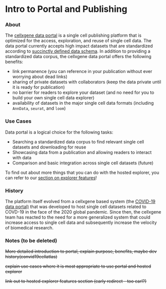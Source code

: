# Intro to Portal and Publishing

### About

The [cellxgene data portal](https://cellxgene.cziscience.com/) is a single cell publishing platform that is optimized for the access, exploration, and reuse of single cell data. The data portal currently accepts high impact datasets that are standardized according to [succinctly defined data schema](https://github.com/chanzuckerberg/single-cell-curation/blob/main/docs/corpora_schema.md). In addition to providing a standardized data corpus, the cellxgene data portal offers the following benefits:

* link permanence \(you can reference in your publication without ever worrying about dead links\)
* sharing of private datasets with collaborators \(keep the data private until it is ready for publication\)
* no barrier for readers to explore your dataset \(and no need for you to build your own single cell data explorer\)
* availability of datasets in the major single cell data formats \(including `AnnData`, `seurat`, and `loom`\)

### Use Cases

Data portal is a logical choice for the following tasks:

* Searching a standardized data corpus to find relevant single cell datasets and downloading for reuse
* Showcasing data from a publication and allowing readers to interact with data 
* Comparison and basic integration across single cell datasets \(future\)

To find out about more things that you can do with the hosted explorer, you can refer to our [section on explorer features](../explorer/feature-overview/)!

### History

The platform itself evolved from a cellxgene based system \(the [COVID-19 data portal\)](https://www.covid19cellatlas.org/) that was developed to host single cell datasets related to COVD-19 in the face of the 2020 global pandemic. Since then, the cellxgene team has reacted to the need for a more generalized system that could increase access to single cell data and subsequently increase the velocity of biomedical research.

### Notes \(to be deleted\)

~~More detailed introduction to portal, explain purpose, benefits, maybe dev history\(convid19cellatlas\)~~

~~explain use cases where it is most appropriate to use portal and hosted explorer~~

~~link out to hosted explorer features section \(early redirect - too earl?\)~~

~~~~

